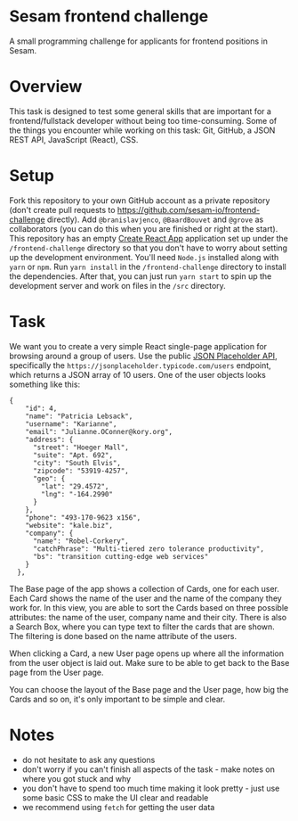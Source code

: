 # Sesam frontend challenge
A small programming challenge for applicants for frontend positions in Sesam.

# Overview
This task is designed to test some general skills that are important for a frontend/fullstack developer without being too time-consuming. Some of the things you encounter while working on this task: Git, GitHub, a JSON REST API, JavaScript (React), CSS.

# Setup
Fork this repository to your own GitHub account as a private repository (don't create pull requests to https://github.com/sesam-io/frontend-challenge directly). Add `@branislavjenco`, `@BaardBouvet` and `@grove` as collaborators (you can do this when you are finished or right at the start). This repository has an empty [Create React App](https://github.com/facebook/create-react-app) application set up under the `/frontend-challenge` directory so that you don't have to worry about setting up the development environment. 
You'll need `Node.js` installed along with `yarn` or `npm`. Run `yarn install` in the `/frontend-challenge` directory to install the dependencies. After that, you can just run `yarn start` to spin up the development server and work on files in the `/src` directory.

# Task
We want you to create a very simple React single-page application for browsing around a group of users. Use the public [JSON Placeholder API](https://jsonplaceholder.typicode.com/), specifically the `https://jsonplaceholder.typicode.com/users` endpoint, which returns a JSON array of 10 users. One of the user objects looks something like this:
```
{
    "id": 4,
    "name": "Patricia Lebsack",
    "username": "Karianne",
    "email": "Julianne.OConner@kory.org",
    "address": {
      "street": "Hoeger Mall",
      "suite": "Apt. 692",
      "city": "South Elvis",
      "zipcode": "53919-4257",
      "geo": {
        "lat": "29.4572",
        "lng": "-164.2990"
      }
    },
    "phone": "493-170-9623 x156",
    "website": "kale.biz",
    "company": {
      "name": "Robel-Corkery",
      "catchPhrase": "Multi-tiered zero tolerance productivity",
      "bs": "transition cutting-edge web services"
    }
  },
```

The Base page of the app shows a collection of Cards, one for each user. Each Card shows the name of the user and the name of the company they work for. In this view, you are able to sort the Cards based on three possible attributes: the name of the user, company name and their city. There is also a Search Box, where you can type text to filter the cards that are shown. The filtering is done based on the name attribute of the users.

When clicking a Card, a new User page opens up where all the information from the user object is laid out. Make sure to be able to get back to the Base page from the User page.

You can choose the layout of the Base page and the User page, how big the Cards and so on, it's only important to be simple and clear.

# Notes
- do not hesitate to ask any questions
- don't worry if you can't finish all aspects of the task - make notes on where you got stuck and why
- you don't have to spend too much time making it look pretty - just use some basic CSS to make the UI clear and readable
- we recommend using `fetch` for getting the user data


